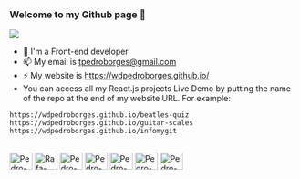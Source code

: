### Welcome to my Github page 👋
<img src="https://img.shields.io/github/stars/wdpedroborges?style=social"/>

- 🔭 I'm a Front-end developer
- 📫 My email is tpedroborges@gmail.com
- ⚡ My website is https://wdpedroborges.github.io/
- You can access all my React.js projects Live Demo by putting the name of the repo at the end of my website URL. For example:

```https://wdpedroborges.github.io/beatles-quiz```
```https://wdpedroborges.github.io/guitar-scales```
```https://wdpedroborges.github.io/infomygit```

<div style="display: inline_block"><br>
  <img align="center" alt="Pedro-HTML" height="30" width="40" src="https://raw.githubusercontent.com/devicons/devicon/master/icons/html5/html5-original.svg">
  <img align="center" alt="Rafa-CSS" height="30" width="40" src="https://raw.githubusercontent.com/devicons/devicon/master/icons/css3/css3-original.svg">
  <img align="center" alt="Pedro-Js" height="30" width="40" src="https://raw.githubusercontent.com/devicons/devicon/master/icons/javascript/javascript-plain.svg">
  <img align="center" alt="Pedro-Ts" height="30" width="40" src="https://raw.githubusercontent.com/devicons/devicon/master/icons/typescript/typescript-plain.svg">
  <img align="center" alt="Pedro-React" height="30" width="40" src="https://raw.githubusercontent.com/devicons/devicon/master/icons/react/react-original.svg">
  <img align="center" alt="Pedro-NodeJS" height="30" width="40" src="https://github.com/devicons/devicon/blob/master/icons/nodejs/nodejs-original.svg">
  <img align="center" alt="Pedro-MongoDB" height="30" width="40" src="https://github.com/devicons/devicon/blob/master/icons/mongodb/mongodb-original.svg">
</div>
